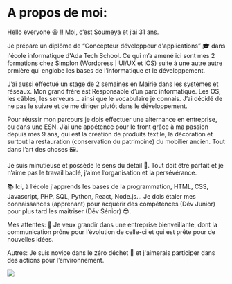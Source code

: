 #  A propos de moi:

Hello everyone 😃 !! Moi, c’est Soumeya et j’ai 31 ans.

Je prépare un diplôme de “Concepteur développeur d'applications” 🎓 dans l'école informatique d'Ada Tech School. 
Ce qui m’a amené ici sont mes 2 formations chez Simplon (Wordpress | UI/UX et iOS) suite à une autre autre prmière qui englobe les bases de l’informatique et le développement.

J’ai aussi effectué un stage de 2 semaines en Mairie dans les systèmes et réseaux.
Mon grand frère est Responsable d’un parc informatique.
Les OS, les câbles, les serveurs… ainsi que le vocabulaire je connais.
J’ai décidé de ne pas le suivre et de me diriger plutôt dans le développement.

Pour réussir mon parcours je dois effectuer une alternance en entreprise, ou dans une ESN.
J’ai une appétence pour le front grâce à ma passion depuis mes 9 ans, qui est la création de produits textile, la décoration et surtout la restauration (conservation du patrimoine) du mobilier ancien.
Tout dans l’art des choses 🖼️.

Je suis minutieuse et possède le sens du détail 🧐.
Tout doit être parfait et je n’aime pas le travail baclé, j’aime l’organisation et la persévérance.

📚 Ici, à l’école j'apprends les bases de la programmation, HTML, CSS, Javascript, PHP, SQL, Python, React, Node.js...
Je dois étaler mes connaissances (apprenant) pour acquérir des compétences (Dév Junior) pour plus tard les maitriser (Dév Sénior) 😎.

Mes attentes: 🎯
Je veux grandir dans une entreprise bienveillante, dont la communication prône pour l’évolution de celle-ci et qui est prête pour de nouvelles idées.

Autres:
Je suis novice dans le zéro déchet 🌱 et j'aimerais participer dans des actions pour l’environnement.

[![](https://visitcount.itsvg.in/api?id=SoumeyaMAADED&icon=0&color=12)](https://visitcount.itsvg.in)
